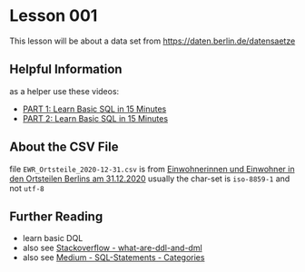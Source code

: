 # Lesson 001 
This lesson will be about a data set from https://daten.berlin.de/datensaetze

## Helpful Information
as a helper use these videos: 
 - [PART 1: Learn Basic SQL in 15 Minutes](https://www.youtube.com/watch?v=kbKty5ZVKMY)
 - [PART 2: Learn Basic SQL in 15 Minutes](https://www.youtube.com/watch?v=gm6tNK_iOHs)

## About the CSV File
file `EWR_Ortsteile_2020-12-31.csv` is from [Einwohnerinnen und Einwohner in den Ortsteilen Berlins am 31.12.2020](https://daten.berlin.de/datensaetze/einwohnerinnen-und-einwohner-den-ortsteilen-berlins-am-31122020)
usually the char-set is `iso-8859-1` and not `utf-8`

## Further Reading
 - learn basic DQL
 - also see [Stackoverflow - what-are-ddl-and-dml](https://stackoverflow.com/questions/2578194/what-are-ddl-and-dml/2578207)
 - also see [Medium - SQL-Statements - Categories](https://medium.com/techiepedia/sql-statements-9d410b3f6bbe)